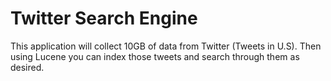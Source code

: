 # Twitter Search Engine

This application will collect 10GB of data from Twitter (Tweets in U.S). Then using Lucene you can index those tweets and search through them as desired. 
